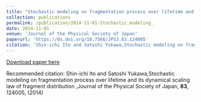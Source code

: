 ```yaml
---
title: "Stochastic modeling on fragmentation process over lifetime and its dynamical scaling law of fragment distribution "
collection: publications
permalink: /publication/2014-11-01-Stochastic_modeling_
date: 2014-11-01
venue: 'Journal of the Physical Society of Japan'
paperurl: 'https://dx.doi.org/10.7566/JPSJ.83.124005'
citation: 'Shin-ichi Ito and Satoshi Yukawa,Stochastic modeling on fragmentation process over lifetime and its dynamical scaling law of fragment distribution ,Journal of the Physical Society of Japan, <b>83</b>, 124005, (2014)'
---
```


<a href='https://dx.doi.org/10.7566/JPSJ.83.124005'>Download paper here</a>

Recommended citation: Shin-ichi Ito and Satoshi Yukawa,Stochastic modeling on fragmentation process over lifetime and its dynamical scaling law of fragment distribution ,Journal of the Physical Society of Japan, <b>83</b>, 124005, (2014)